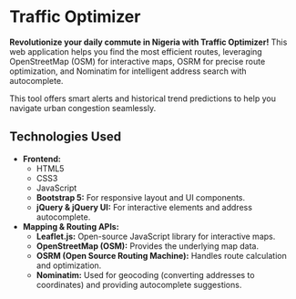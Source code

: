# Traffic Optimizer

**Revolutionize your daily commute in Nigeria with Traffic Optimizer!** This web application helps you find the most efficient routes, leveraging OpenStreetMap (OSM) for interactive maps, OSRM for precise route optimization, and Nominatim for intelligent address search with autocomplete.

This tool offers smart alerts and historical trend predictions to help you navigate urban congestion seamlessly.

## Technologies Used

* **Frontend:**
    * HTML5
    * CSS3
    * JavaScript
    * **Bootstrap 5:** For responsive layout and UI components.
    * **jQuery & jQuery UI:** For interactive elements and address autocomplete.
* **Mapping & Routing APIs:**
    * **Leaflet.js:** Open-source JavaScript library for interactive maps.
    * **OpenStreetMap (OSM):** Provides the underlying map data.
    * **OSRM (Open Source Routing Machine):** Handles route calculation and optimization.
    * **Nominatim:** Used for geocoding (converting addresses to coordinates) and providing autocomplete suggestions.
